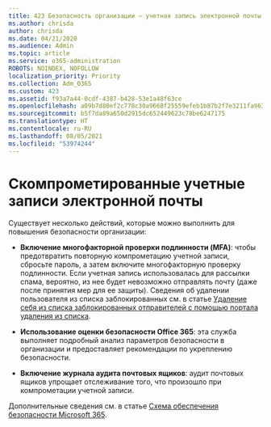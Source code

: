```yaml
---
title: 423 Безопасность организации — учетная запись электронной почты скомпрометирована
ms.author: chrisda
author: chrisda
ms.date: 04/21/2020
ms.audience: Admin
ms.topic: article
ms.service: o365-administration
ROBOTS: NOINDEX, NOFOLLOW
localization_priority: Priority
ms.collection: Adm_O365
ms.custom: 423
ms.assetid: f93a7a44-0cdf-4387-b428-53e1a48f63ce
ms.openlocfilehash: a09b7d80ef2c778c30a9668f25559efeb1b87b2f7e3211fa963333f9c692073c
ms.sourcegitcommit: b5f7da89a650d2915dc652449623c78be6247175
ms.translationtype: HT
ms.contentlocale: ru-RU
ms.lasthandoff: 08/05/2021
ms.locfileid: "53974244"
---
```

# <a name="compromised-email-accounts"></a>Скомпрометированные учетные записи электронной почты

Существует несколько действий, которые можно выполнить для повышения безопасности организации:

- **Включение многофакторной проверки подлинности (MFA)**: чтобы предотвратить повторную компрометацию учетной записи, сбросьте пароль, а затем включите многофакторную проверку подлинности. Если учетная запись использовалась для рассылки спама, вероятно, из нее будет невозможно отправлять почту (даже после принятия мер для ее защиты). Сведения об удалении пользователя из списка заблокированных см. в статье [Удаление себя из списка заблокированных отправителей с помощью портала удаления из списка](https://docs.microsoft.com/microsoft-365/security/office-365-security/use-the-delist-portal-to-remove-yourself-from-the-office-365-blocked-senders-lis).

- **Использование оценки безопасности Office 365**: эта служба выполняет подробный анализ параметров безопасности в организации и предоставляет рекомендации по укреплению безопасности.

- **Включение журнала аудита почтовых ящиков**: аудит почтовых ящиков упрощает отслеживание того, что произошло при компрометации учетной записи.

Дополнительные сведения см. в статье [Схема обеспечения безопасности Microsoft 365](https://docs.microsoft.com/microsoft-365/security/office-365-security/security-roadmap).
